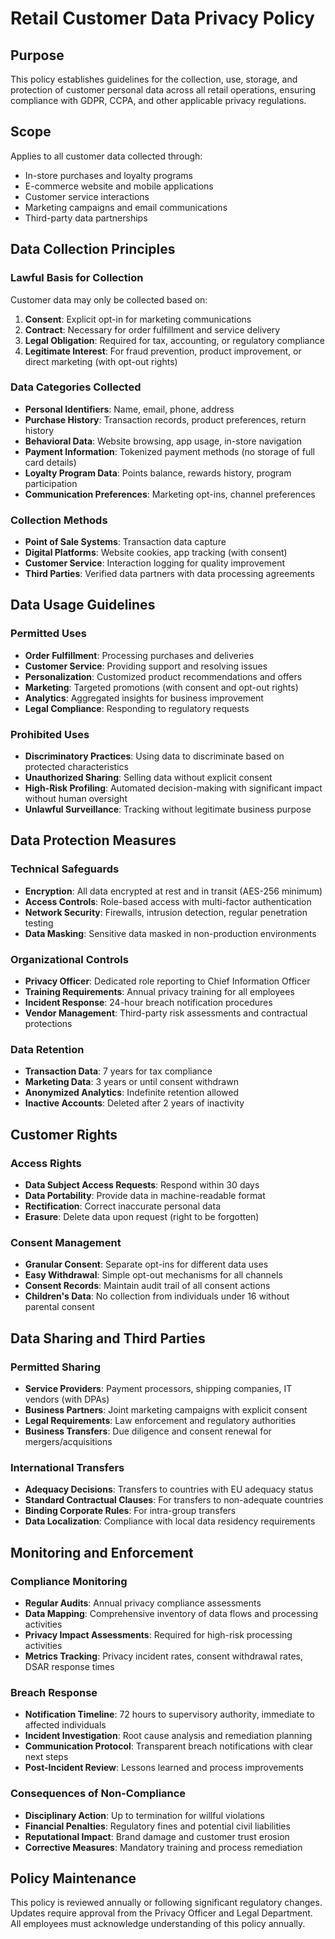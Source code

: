 # Retail Customer Data Privacy Policy

## Purpose
This policy establishes guidelines for the collection, use, storage, and protection of customer personal data across all retail operations, ensuring compliance with GDPR, CCPA, and other applicable privacy regulations.

## Scope
Applies to all customer data collected through:
- In-store purchases and loyalty programs
- E-commerce website and mobile applications
- Customer service interactions
- Marketing campaigns and email communications
- Third-party data partnerships

## Data Collection Principles

### Lawful Basis for Collection
Customer data may only be collected based on:
1. **Consent**: Explicit opt-in for marketing communications
2. **Contract**: Necessary for order fulfillment and service delivery
3. **Legal Obligation**: Required for tax, accounting, or regulatory compliance
4. **Legitimate Interest**: For fraud prevention, product improvement, or direct marketing (with opt-out rights)

### Data Categories Collected
- **Personal Identifiers**: Name, email, phone, address
- **Purchase History**: Transaction records, product preferences, return history
- **Behavioral Data**: Website browsing, app usage, in-store navigation
- **Payment Information**: Tokenized payment methods (no storage of full card details)
- **Loyalty Program Data**: Points balance, rewards history, program participation
- **Communication Preferences**: Marketing opt-ins, channel preferences

### Collection Methods
- **Point of Sale Systems**: Transaction data capture
- **Digital Platforms**: Website cookies, app tracking (with consent)
- **Customer Service**: Interaction logging for quality improvement
- **Third Parties**: Verified data partners with data processing agreements

## Data Usage Guidelines

### Permitted Uses
- **Order Fulfillment**: Processing purchases and deliveries
- **Customer Service**: Providing support and resolving issues
- **Personalization**: Customized product recommendations and offers
- **Marketing**: Targeted promotions (with consent and opt-out rights)
- **Analytics**: Aggregated insights for business improvement
- **Legal Compliance**: Responding to regulatory requests

### Prohibited Uses
- **Discriminatory Practices**: Using data to discriminate based on protected characteristics
- **Unauthorized Sharing**: Selling data without explicit consent
- **High-Risk Profiling**: Automated decision-making with significant impact without human oversight
- **Unlawful Surveillance**: Tracking without legitimate business purpose

## Data Protection Measures

### Technical Safeguards
- **Encryption**: All data encrypted at rest and in transit (AES-256 minimum)
- **Access Controls**: Role-based access with multi-factor authentication
- **Network Security**: Firewalls, intrusion detection, regular penetration testing
- **Data Masking**: Sensitive data masked in non-production environments

### Organizational Controls
- **Privacy Officer**: Dedicated role reporting to Chief Information Officer
- **Training Requirements**: Annual privacy training for all employees
- **Incident Response**: 24-hour breach notification procedures
- **Vendor Management**: Third-party risk assessments and contractual protections

### Data Retention
- **Transaction Data**: 7 years for tax compliance
- **Marketing Data**: 3 years or until consent withdrawn
- **Anonymized Analytics**: Indefinite retention allowed
- **Inactive Accounts**: Deleted after 2 years of inactivity

## Customer Rights

### Access Rights
- **Data Subject Access Requests**: Respond within 30 days
- **Data Portability**: Provide data in machine-readable format
- **Rectification**: Correct inaccurate personal data
- **Erasure**: Delete data upon request (right to be forgotten)

### Consent Management
- **Granular Consent**: Separate opt-ins for different data uses
- **Easy Withdrawal**: Simple opt-out mechanisms for all channels
- **Consent Records**: Maintain audit trail of all consent actions
- **Children's Data**: No collection from individuals under 16 without parental consent

## Data Sharing and Third Parties

### Permitted Sharing
- **Service Providers**: Payment processors, shipping companies, IT vendors (with DPAs)
- **Business Partners**: Joint marketing campaigns with explicit consent
- **Legal Requirements**: Law enforcement and regulatory authorities
- **Business Transfers**: Due diligence and consent renewal for mergers/acquisitions

### International Transfers
- **Adequacy Decisions**: Transfers to countries with EU adequacy status
- **Standard Contractual Clauses**: For transfers to non-adequate countries
- **Binding Corporate Rules**: For intra-group transfers
- **Data Localization**: Compliance with local data residency requirements

## Monitoring and Enforcement

### Compliance Monitoring
- **Regular Audits**: Annual privacy compliance assessments
- **Data Mapping**: Comprehensive inventory of data flows and processing activities
- **Privacy Impact Assessments**: Required for high-risk processing activities
- **Metrics Tracking**: Privacy incident rates, consent withdrawal rates, DSAR response times

### Breach Response
- **Notification Timeline**: 72 hours to supervisory authority, immediate to affected individuals
- **Incident Investigation**: Root cause analysis and remediation planning
- **Communication Protocol**: Transparent breach notifications with clear next steps
- **Post-Incident Review**: Lessons learned and process improvements

### Consequences of Non-Compliance
- **Disciplinary Action**: Up to termination for willful violations
- **Financial Penalties**: Regulatory fines and potential civil liabilities
- **Reputational Impact**: Brand damage and customer trust erosion
- **Corrective Measures**: Mandatory training and process remediation

## Policy Maintenance
This policy is reviewed annually or following significant regulatory changes. Updates require approval from the Privacy Officer and Legal Department. All employees must acknowledge understanding of this policy annually.

